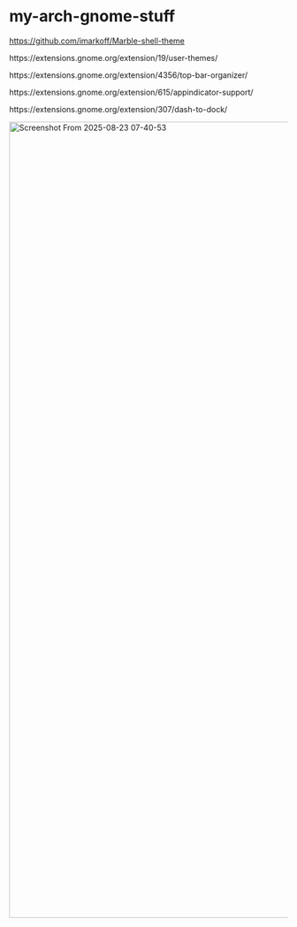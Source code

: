 # my-arch-gnome-stuff
https://github.com/imarkoff/Marble-shell-theme
<p>https://extensions.gnome.org/extension/19/user-themes/</p>
<p>https://extensions.gnome.org/extension/4356/top-bar-organizer/</p>
<p>https://extensions.gnome.org/extension/615/appindicator-support/</p>
<p>https://extensions.gnome.org/extension/307/dash-to-dock/</p>




<img width="2560" height="1440" alt="Screenshot From 2025-08-23 07-40-53" src="https://github.com/user-attachments/assets/3008b074-61bd-482a-bbc9-9331ce4bd7db" />
